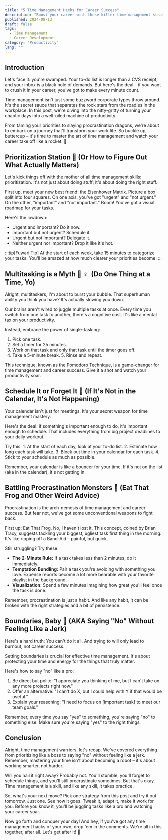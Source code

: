 ```yaml
---
title: "5 Time Management Hacks for Career Success"
description: "Boost your career with these killer time management strategies. Learn to prioritize, defeat procrastination, and set boundaries for ultimate success."
published: 2024-08-13
draft: false
tags:
  - Time Management
  - Career Development
category: "Productivity"
lang: ""
---
```



## Introduction

Let's face it: you're swamped. Your to-do list is longer than a CVS receipt, and your inbox is a black hole of demands. But here's the deal – if you want to crush it in your career, you've got to make every minute count.

Time management isn't just some buzzword corporate types throw around. It's the secret sauce that separates the rock stars from the roadies in the workplace. In this post, we're diving into the nitty-gritty of turning your chaotic days into a well-oiled machine of productivity.

From taming your priorities to slaying procrastination dragons, we're about to embark on a journey that'll transform your work life. So buckle up, buttercup – it's time to master the art of time management and watch your career take off like a rocket. 🚀


## Prioritization Station 🚉 (Or How to Figure Out What Actually Matters)

Let's kick things off with the mother of all time management skills: prioritization. It's not just about doing stuff; it's about doing the right stuff.

First up, meet your new best friend: the Eisenhower Matrix. Picture a box split into four squares. On one axis, you've got "urgent" and "not urgent." On the other, "important" and "not important." Boom! You've got a visual roadmap for your tasks.

Here's the lowdown:

- Urgent and important? Do it now.
- Important but not urgent? Schedule it.
- Urgent but not important? Delegate it.
- Neither urgent nor important? Drop it like it's hot.

:::tip[Fuwari Tip]
At the start of each week, take 15 minutes to categorize your tasks. You'll be amazed at how much clearer your priorities become.
:::

## Multitasking is a Myth 🙅 ♀ ️ (Do One Thing at a Time, Yo)

Alright, multitaskers, I'm about to burst your bubble. That superhuman ability you think you have? It's actually slowing you down.

Our brains aren't wired to juggle multiple tasks at once. Every time you switch from one task to another, there's a cognitive cost. It's like a mental tax on your productivity.

Instead, embrace the power of single-tasking:

1. Pick one task.
2. Set a timer for 25 minutes.
3. Work on that task and only that task until the timer goes off.
4. Take a 5-minute break. 5. Rinse and repeat.

This technique, known as the Pomodoro Technique, is a game-changer for time management and career success. Give it a shot and watch your productivity soar.

## Schedule It or Forget It 📅 (If It's Not in the Calendar, It's Not Happening)

Your calendar isn't just for meetings. It's your secret weapon for time management mastery.

Here's the deal: if something's important enough to do, it's important enough to schedule. That includes everything from big project deadlines to your daily workout.

Try this: 1. At the start of each day, look at your to-do list. 2. Estimate how long each task will take. 3. Block out time in your calendar for each task. 4. Stick to your schedule as much as possible.

Remember, your calendar is like a bouncer for your time. If it's not on the list (aka in the calendar), it's not getting in.

## Battling Procrastination Monsters 👾 (Eat That Frog and Other Weird Advice)

Procrastination is the arch-nemesis of time management and career success. But fear not, we've got some unconventional weapons to fight back.

First up: Eat That Frog. No, I haven't lost it. This concept, coined by Brian Tracy, suggests tackling your biggest, ugliest task first thing in the morning. It's like ripping off a Band-Aid – painful, but quick.

Still struggling? Try these:

- **The 2-Minute Rule:** If a task takes less than 2 minutes, do it immediately.
- **Temptation Bundling:** Pair a task you're avoiding with something you love. Expense reports become a lot more bearable with your favorite playlist in the background.
- **Visualization:** Spend a few minutes imagining how great you'll feel once the task is done.

Remember, procrastination is just a habit. And like any habit, it can be broken with the right strategies and a bit of persistence.

## Boundaries, Baby 🚧 (AKA Saying "No" Without Feeling Like a Jerk)

Here's a hard truth: You can't do it all. And trying to will only lead to burnout, not career success.

Setting boundaries is crucial for effective time management. It's about protecting your time and energy for the things that truly matter.

Here's how to say "no" like a pro:

1. Be direct but polite: "I appreciate you thinking of me, but I can't take on any more projects right now."
2. Offer an alternative: "I can't do X, but I could help with Y if that would be useful."
3. Explain your reasoning: "I need to focus on [important task] to meet our team goals."

Remember, every time you say "yes" to something, you're saying "no" to something else. Make sure you're saying "yes" to the right things.

## Conclusion

Alright, time management warriors, let's recap. We've covered everything from prioritizing like a boss to saying "no" without feeling like a jerk. Remember, mastering your time isn't about becoming a robot – it's about working smarter, not harder.

Will you nail it right away? Probably not. You'll stumble, you'll forget to schedule things, and you'll still procrastinate sometimes. But that's okay. Time management is a skill, and like any skill, it takes practice.

So, what's your next move? Pick one strategy from this post and try it out tomorrow. Just one. See how it goes. Tweak it, adapt it, make it work for you. Before you know it, you'll be juggling tasks like a pro and watching your career soar.

Now go forth and conquer your day! And hey, if you've got any time management hacks of your own, drop 'em in the comments. We're all in this together, after all. Let's get after it! 💪
